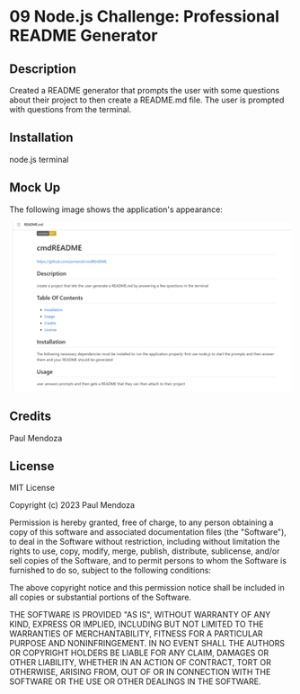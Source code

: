 # 09 Node.js Challenge: Professional README Generator

## Description 

Created a README generator that prompts the user with some questions about their project to then create a README.md file.
The user is prompted with questions from the terminal. 

## Installation 

node.js terminal 

## Mock Up

The following image shows the application's appearance:

![A picture of a generated README](Develop/README%20PIC.png)

## Credits 

Paul Mendoza

## License

MIT License

Copyright (c) 2023 Paul Mendoza

Permission is hereby granted, free of charge, to any person obtaining a copy
of this software and associated documentation files (the "Software"), to deal
in the Software without restriction, including without limitation the rights
to use, copy, modify, merge, publish, distribute, sublicense, and/or sell
copies of the Software, and to permit persons to whom the Software is
furnished to do so, subject to the following conditions:

The above copyright notice and this permission notice shall be included in all
copies or substantial portions of the Software.

THE SOFTWARE IS PROVIDED "AS IS", WITHOUT WARRANTY OF ANY KIND, EXPRESS OR
IMPLIED, INCLUDING BUT NOT LIMITED TO THE WARRANTIES OF MERCHANTABILITY,
FITNESS FOR A PARTICULAR PURPOSE AND NONINFRINGEMENT. IN NO EVENT SHALL THE
AUTHORS OR COPYRIGHT HOLDERS BE LIABLE FOR ANY CLAIM, DAMAGES OR OTHER
LIABILITY, WHETHER IN AN ACTION OF CONTRACT, TORT OR OTHERWISE, ARISING FROM,
OUT OF OR IN CONNECTION WITH THE SOFTWARE OR THE USE OR OTHER DEALINGS IN THE
SOFTWARE.
